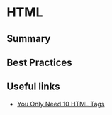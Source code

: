 
# HTML

## Summary

## Best Practices

## Useful links
- [You Only Need
10 HTML Tags](http://www.99lime.com/_bak/topics/you-only-need-10-tags/)